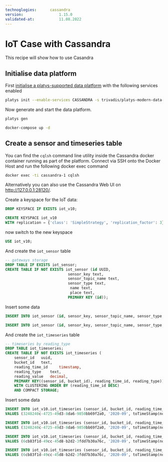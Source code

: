 ```yaml
---
technoglogies:      cassandra
version:				1.15.0
validated-at:			11.08.2022
---
```


# IoT Case with Cassandra

This recipe will show how to use Casandra 

## Initialise data platform

First [initialise a platys-supported data platform](../documentation/getting-started) with the following services enabled

```bash
platys init --enable-services CASSANDRA -s trivadis/platys-modern-data-platform -w 1.15.0
```

Now generate and start the data platform. 

```bash
platys gen

docker-compose up -d
```

## Create a sensor and timeseries table

You can find the `cqlsh` command line utility inside the Cassandra docker container running as part of the platform. Connect via SSH onto the Docker Host and run the following docker exec command

```bash
docker exec -ti cassandra-1 cqlsh
```

Alternatively you can also use the Cassandra Web UI on <http://127.0.0.1:28120/>.

Create a keyspace for the IoT data:

```sql
DROP KEYSPACE IF EXISTS iot_v10;

CREATE KEYSPACE iot_v10
WITH replication = {'class': 'SimpleStrategy', 'replication_factor': 3};
```

now switch to the new keyspace

```sql
USE iot_v10;
```

And create the `iot_sensor` table


```sql
-- gateways storage
DROP TABLE IF EXISTS iot_sensor;
CREATE TABLE IF NOT EXISTS iot_sensor (id UUID,
						    sensor_key text,
						    sensor_topic_name text,
						    sensor_type text,
							 name text,
							 place text,
							PRIMARY KEY (id));
```

Insert some data

```sql
INSERT INTO iot_sensor (id, sensor_key, sensor_topic_name, sensor_type, name, place) VALUES (3248240c-4725-49d3-8da6-9850bb69f2a0, 'st-1', '/environmentalSensor/stuttgart/1', 'environmental', 'Stuttgart-1', 'Stuttgart Server Room');

INSERT INTO iot_sensor (id, sensor_key, sensor_topic_name, sensor_type, name, place) VALUES (6cb83f1d-49cc-45d8-b2d2-3fdd7b30a76c, 'zh-1', 'ultrasonicSensor', 'distance', 'Zurich-1', 'Zurich IT');
```

And create the `iot_timeseries` table

```sql
-- timeseries by reading_type
DROP TABLE iot_timeseries;
CREATE TABLE IF NOT EXISTS iot_timeseries (
    sensor_id   uuid,
    bucket_id   text,
    reading_time_id     timestamp, 
    reading_type    text,
    reading_value	decimal,
    PRIMARY KEY((sensor_id, bucket_id), reading_time_id, reading_type))
    WITH CLUSTERING ORDER BY (reading_time_id DESC)
    AND COMPACT STORAGE;
```

Insert some data

```sql
INSERT INTO iot_v10.iot_timeseries (sensor_id, bucket_id, reading_time_id, reading_type, reading_value)
VALUES (3248240c-4725-49d3-8da6-9850bb69f2a0, '2020-09', toTimeStamp(now()), 'TEMP', 24.1);

INSERT INTO iot_v10.iot_timeseries (sensor_id, bucket_id, reading_time_id, reading_type, reading_value)
VALUES (3248240c-4725-49d3-8da6-9850bb69f2a0, '2020-09', toTimeStamp(now()), 'TEMP', 50);

```


```sql
INSERT INTO iot_v10.iot_timeseries (sensor_id, bucket_id, reading_time_id, reading_type, reading_value)
VALUES (6cb83f1d-49cc-45d8-b2d2-3fdd7b30a76c, '2020-09', toTimeStamp(now()), 'TEMP', 22.2);

INSERT INTO iot_v10.iot_timeseries (sensor_id, bucket_id, reading_time_id, reading_type, reading_value)
VALUES (6cb83f1d-49cc-45d8-b2d2-3fdd7b30a76c, '2020-09', toTimeStamp(now()), 'HUM', 45);
```
